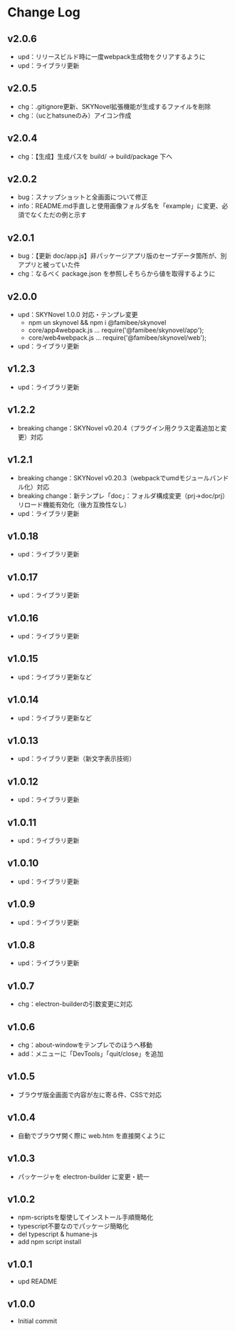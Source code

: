 # Change Log

## v2.0.6
- upd：リリースビルド時に一度webpack生成物をクリアするように
- upd：ライブラリ更新
## v2.0.5
- chg：.gitignore更新、SKYNovel拡張機能が生成するファイルを削除
- chg：（ucとhatsuneのみ）アイコン作成
## v2.0.4
- chg：【生成】生成パスを build/ → build/package 下へ
## v2.0.2
- bug：スナップショットと全画面について修正
- info：README.md手直しと使用画像フォルダ名を「example」に変更、必須でなくただの例と示す
## v2.0.1
- bug：【更新 doc/app.js】非パッケージアプリ版のセーブデータ箇所が、別アプリと被っていた件
- chg：なるべく package.json を参照しそちらから値を取得するように
## v2.0.0
- upd：SKYNovel 1.0.0 対応・テンプレ変更
	- npm un skynovel && npm i @famibee/skynovel
	- core/app4webpack.js ... require('@famibee/skynovel/app');
	- core/web4webpack.js ... require('@famibee/skynovel/web');
- upd：ライブラリ更新
## v1.2.3
- upd：ライブラリ更新
## v1.2.2
- breaking change：SKYNovel v0.20.4（プラグイン用クラス定義追加と変更）対応
## v1.2.1
- breaking change：SKYNovel v0.20.3（webpackでumdモジュールバンドル化）対応
- breaking change：新テンプレ「doc」：フォルダ構成変更（prj→doc/prj）リロード機能有効化（後方互換性なし）
- upd：ライブラリ更新
## v1.0.18
- upd：ライブラリ更新
## v1.0.17
- upd：ライブラリ更新
## v1.0.16
- upd：ライブラリ更新
## v1.0.15
- upd：ライブラリ更新など
## v1.0.14
- upd：ライブラリ更新など
## v1.0.13
- upd：ライブラリ更新（新文字表示技術）
## v1.0.12
- upd：ライブラリ更新
## v1.0.11
- upd：ライブラリ更新
## v1.0.10
- upd：ライブラリ更新
## v1.0.9
- upd：ライブラリ更新
## v1.0.8
- upd：ライブラリ更新
## v1.0.7
- chg：electron-builderの引数変更に対応
## v1.0.6
- chg：about-windowをテンプレでのほうへ移動
- add：メニューに「DevTools」「quit/close」を追加
## v1.0.5
- ブラウザ版全画面で内容が左に寄る件、CSSで対応
## v1.0.4
- 自動でブラウザ開く際に web.htm を直接開くように
## v1.0.3
 - パッケージャを electron-builder に変更・統一
## v1.0.2
 - npm-scriptsを駆使してインストール手順簡略化
 - typescript不要なのでパッケージ簡略化
 - del typescript & humane-js
 - add npm script install
## v1.0.1
 - upd README
## v1.0.0
 - Initial commit
